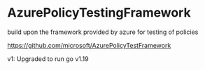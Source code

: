 # AzurePolicyTestingFramework
build upon the framework provided by azure for testing of policies 

https://github.com/microsoft/AzurePolicyTestFramework

v1: Upgraded to run go v1.19
